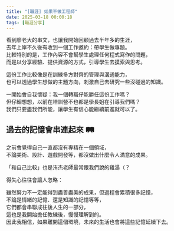 ```yaml
---
title: "[職涯] 如果不做工程師"
date: 2025-03-18 00:00:18
tags: [職涯分享]
---
```


<!-- truncate -->

看到廖老大的串文，也讓我開始回顧過去半年多的生涯，  
去年上岸不久後有收到一個工作邀約：帶學生做專題。  
比較特別的是，工作內容不會幫學生處理任何程式寫作的問題，  
而是以分享經驗、提供資源的方式，引導學生去摸索與思考。

<!-- more -->
 
這份工作比較像是在訓練多方對齊的管理與溝通能力，  
也可以透過學生想做的主題方向，刺激自己去研究一些沒碰過的知識。  

一開始會自我懷疑：我一個轉職仔能勝任這份工作嗎？  
但仔細想想，以前在培訓營不也都是學長姐在引導我們嗎？  
我們只要盡我們所能，讓學生有信心能繼續前進就可以了。  

## 過去的記憶會串連起來 🛤️ 

之前會覺得自己一直都沒有專精在一個領域，  
不論美術、設計、遊戲開發等，都沒做出什麼令人滿意的成果。  

「和自己比較」也是洧杰老師最常跟我們說的雞湯（？  

得失心往往會讓人忽略：  

雖然努力不一定能得到盡善盡美的成果，但過程會累積很多記憶，  
不論是情緒的記憶、還是知識的記憶等等，  
它們都會串聯成往後人生的一部分，  
這也是我開始擔任教練後，慢慢理解到的。  
因此我相信，如果離開這個環境，未來的生活也會將這些記憶延續下去。  